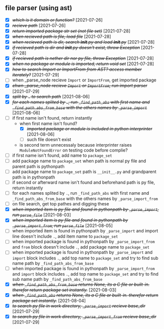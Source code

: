 ## file parser (using ast)
* [X] ~~*which is it domain or function?*~~ [2021-07-26]
* [X] ~~*recieve path*~~ [2021-07-26]
* [X] ~~*return imported package str set (not file set)*~~ [2021-07-28]
* [X] ~~*when recieved path is file, load file*~~ [2021-07-28]
* [X] ~~*when recieved path is dir, search __init__.py and load __init__.py*~~ [2021-07-28]
* [X] ~~*if recieved path is dir and __init__.py doesn't exist, throw Exception*~~ [2021-07-28]
* [X] ~~*if recieved path is nether dir nor py file, throw Exception*~~ [2021-07-28]
* [X] ~~*when no package or module is imported, return void set*~~ [2021-07-28]
* [X] ~~*how to search Import or ImportFrom from AST? access member iterately?*~~ [2021-07-29]
* [ ] when _parse_node recieve `Import` or `ImportFrom`, get imported package
* [X] ~~*ehwn _parse_node recieve `Import` or `ImportFrom`, run import parser*~~ [2021-07-29]
* [X] ~~*split by `.` to search path*~~ [2021-08-06]
* [X] ~~*for each names splited by `.`, run `_find_path_abs` with first name and `_find_path_abs_from_base` with the others names by `_parse_import`*~~ [2021-08-06]
* [ ] if first name isn't found, return instantly
  * when first name isn't found?
    * [X] ~~*imported package or module is included in python interprinter*~~ [2021-08-06]
    * [ ] such file doesn't exist
  * is second term unnecessaly because interprinter raises `ModuleNotFoundError` on testing code before complie?
* [ ] if first name isn't found, add name to `package_set`
* [ ] add package name to `package_set` when path is normal py file and parent path is pythonpath 
* [ ] add package name to `package_set` path is `__init__.py` and grandparent path is in pythonpath
* [ ] if second or afterward name isn't found and beforehand path is py file, return instantly
* [ ] for each names splited by `.`, run `_find_path_abs` with first name and `_find_path_abs_from_base` with the others names by `_parse_import_from`
* [ ] on file search, get top pathes and digging these
* [X] ~~*when imported item is py file and found in pythonpath by `_parse_import`, run `parse_file`*~~ [2021-08-03]
* [X] ~~*when imported item is py file and found in pythonpath by `_parse_import_from`, run `parse_file`*~~ [2021-08-05]
* [ ] when imported item is found in pythonpath by `_parse_import` and import line doesn't include `.`, add item name to `package_set`
* [ ] when imported package is found in pythonpath by `_parse_import_from` and `from` block doesn't include `.`, add package name to `package_set`
* [ ] when imported package is found in pythonpath by `_parse_import` and `import` block includes `.`, add top name to `package_set` and try to find sub name path by `_find_path_abs_from_base`
* [ ] when imported package is found in pythonpath by `_parse_import_from` and `import` block includes `.`, add top name to `package_set` and try to find sub name path by `_find_path_abs_from_base`
* [X] ~~*when `_find_path_abs_from_base` returns None, its a C file or built-in. therefor return package set instantly.*~~ [2021-08-03]
* [X] ~~*when `_find_path_abs` returns None, its a C file or built-in. therefor return package set instantly.*~~ [2021-08-04]
* [X] ~~*to search py file in work directory, `_parse_import` recieve base_dir*~~ [2021-07-29]
* [X] ~~*to search py file in work directory, `_parse_import_from` recieve base_dir*~~ [2021-07-29]